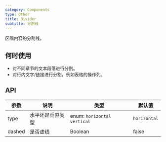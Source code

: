 ```yaml
---
category: Components
type: Other
title: Divider
subtitle: 分割线
---
```


区隔内容的分割线。

## 何时使用

- 对不同章节的文本段落进行分割。
- 对行内文字/链接进行分割，例如表格的操作列。

## API

| 参数 | 说明 | 类型 | 默认值 |
| --- | --- | --- | --- |
| type | 水平还是垂直类型 | enum: `horizontal` `vertical` | `horizontal` |
| dashed | 是否虚线 | Boolean | false
